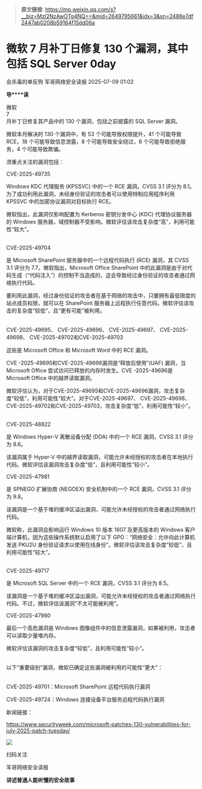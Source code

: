 > **原文链接**: https://mp.weixin.qq.com/s?__biz=MzI2NzAwOTg4NQ==&mid=2649795661&idx=3&sn=2488e7df2447ab0208b59164f15dd06a

#  微软 7 月补丁日修复 130 个漏洞，其中包括 SQL Server 0day  
会杀毒的单反狗  军哥网络安全读报   2025-07-09 01:02  
  
**导****读**  
  
  
  
微软  
7  
月补丁日修复其产品中的 130 个漏洞，包括之前披露的 SQL Server 漏洞。  
  
  
微软本月解决的 130 个漏洞中，有 53 个可能导致权限提升，41 个可能导致 RCE，18 个可能导致信息泄露，8 个可能导致安全绕过，6 个可能导致拒绝服务，4 个可能导致欺骗。  
  
  
须重点关注的漏洞包括：  
  
  
CVE-2025-49735  
  
  
Windows KDC 代理服务 (KPSSVC) 中的一个 RCE 漏洞，CVSS 3.1 评分为 8.1。为了成功利用此漏洞，未经身份验证的攻击者可以使用特制应用程序利用 KPSSVC 中的加密协议漏洞对目标执行 RCE。  
  
  
微软指出，此漏洞仅影响配置为 Kerberos 密钥分发中心 (KDC) 代理协议服务器的 Windows 服务器，域控制器不受影响。微软评估该攻击复杂度“高”，利用可能性“较大”。  
   
  
CVE-2025-49704  
  
  
是 Microsoft SharePoint 服务器中的一个远程代码执行 (RCE) 漏洞，其 CVSS 3.1 评分为 7.7。微软指出，Microsoft Office SharePoint 中的此漏洞是由于对代码生成（“代码注入”）的控制不当造成的，这会导致经过身份验证的攻击者通过网络执行代码。  
  
  
要利用此漏洞，经过身份验证的攻击者在基于网络的攻击中，只要拥有最低限度的站点成员权限，就可以在 SharePoint 服务器上远程执行任意代码。微软评估该攻击的复杂度“较低”，且“更有可能”被利用。  
    
  
  
CVE-2025-49695、 CVE-2025-49696、 CVE-2025-49697、 CVE-2025-49698、 CVE-2025-49702和CVE-2025-49703  
  
  
这些是 Microsoft Office 和 Microsoft Word 中的 RCE 漏洞。  
  
  
CVE -2025-49695和CVE-2025-49698漏洞是“释放后使用”(UAF) 漏洞，当 Microsoft Office 尝试访问已释放的内存时发生。CVE -2025-49696是 Microsoft Office 中的越界读取漏洞。  
  
  
微软评估认为，对于CVE-2025-49695和CVE-2025-49696漏洞，攻击复杂度“较低”，利用可能性“较大”。对于CVE-2025-49697、 CVE-2025-49698、 CVE-2025-49702和CVE-2025-49703，攻击复杂度“低”，利用可能性“较小”。  
     
  
  
CVE-2025-48822  
  
  
是 Windows Hyper-V 离散设备分配 (DDA) 中的一个 RCE 漏洞，CVSS 3.1 评分为 8.6。  
  
  
该漏洞属于 Hyper-V 中的越界读取漏洞，可能允许未经授权的攻击者在本地执行代码。微软评估该漏洞攻击复杂度“低”，且利用可能性“较小”。  
  
  
CVE-2025-47981  
  
  
是 SPNEGO 扩展协商 (NEGOEX) 安全机制中的一个 RCE 漏洞，CVSS 3.1 评分为 9.8。  
  
  
该漏洞是一个基于堆的缓冲区溢出漏洞，可能允许未经授权的攻击者通过网络执行代码。  
  
  
微软称，此漏洞会影响运行 Windows 10 版本 1607 及更高版本的 Windows 客户端计算机，因为这些操作系统默认启用了以下 GPO：“网络安全：允许向此计算机发送 PKU2U 身份验证请求以使用在线身份”。微软评估该攻击复杂度“较低”，且利用可能性“较大”。  
   
  
  
CVE-2025-49717  
  
  
是 Microsoft SQL Server 中的一个 RCE 漏洞，CVSS 3.1 评分为 8.5。  
  
  
该漏洞是一个基于堆的缓冲区溢出漏洞，可能允许未经授权的攻击者通过网络执行代码。不过，微软评估该漏洞“不太可能被利用”。  
  
  
CVE-2025-47980  
  
  
最后一个高危漏洞是 Windows 图像组件中的信息泄露漏洞，如果被利用，攻击者可以读取少量堆内存。  
  
  
微软评估该漏洞的攻击复杂度“较低”，且利用可能性“较小”。  
     
  
  
以下“重要级别”漏洞，微软已确定这些漏洞被利用的可能性“更大”：  
    
  
CVE-2025-49701：Microsoft SharePoint 远程代码执行漏洞  
  
CVE-2025-49724：Windows 连接设备平台服务远程代码执行漏洞  
  
  
新闻链接：  
  
https://www.securityweek.com/microsoft-patches-130-vulnerabilities-for-july-2025-patch-tuesday/  
  
![](https://mmbiz.qpic.cn/mmbiz_jpg/AnRWZJZfVaGC3gsJClsh4Fia0icylyBEnBywibdbkrLLzmpibfdnf5wNYzEUq2GpzfedMKUjlLJQ4uwxAFWLzHhPFQ/640?wx_fmt=jpeg "")  
  
扫码关注  
  
军哥网络安全读报  
  
**讲述普通人能听懂的安全故事**  
  
  
